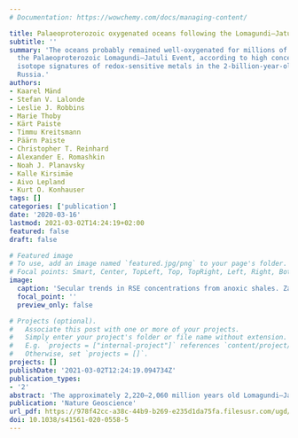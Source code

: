 ```yaml
---
# Documentation: https://wowchemy.com/docs/managing-content/

title: Palaeoproterozoic oxygenated oceans following the Lomagundi–Jatuli Event
subtitle: ''
summary: 'The oceans probably remained well-oxygenated for millions of years after
  the Palaeoproterozoic Lomagundi–Jatuli Event, according to high concentrations and
  isotope signatures of redox-sensitive metals in the 2-billion-year-old Zaonega Formation,
  Russia.'
authors:
- Kaarel Mänd
- Stefan V. Lalonde
- Leslie J. Robbins
- Marie Thoby
- Kärt Paiste
- Timmu Kreitsmann
- Päärn Paiste
- Christopher T. Reinhard
- Alexander E. Romashkin
- Noah J. Planavsky
- Kalle Kirsimäe
- Aivo Lepland
- Kurt O. Konhauser
tags: []
categories: ['publication']
date: '2020-03-16'
lastmod: 2021-03-02T14:24:19+02:00
featured: false
draft: false

# Featured image
# To use, add an image named `featured.jpg/png` to your page's folder.
# Focal points: Smart, Center, TopLeft, Top, TopRight, Left, Right, BottomLeft, Bottom, BottomRight.
image:
  caption: 'Secular trends in RSE concentrations from anoxic shales. Zaonega Formation data (plus and circle symbols) are plotted on compilations from the literature (× symbols). a, Changes in δ13Ccarb through time. b, Mo concentrations. c, U concentrations. d, U isotope ratios. e, Re concentrations.'
  focal_point: ''
  preview_only: false

# Projects (optional).
#   Associate this post with one or more of your projects.
#   Simply enter your project's folder or file name without extension.
#   E.g. `projects = ["internal-project"]` references `content/project/deep-learning/index.md`.
#   Otherwise, set `projects = []`.
projects: []
publishDate: '2021-03-02T12:24:19.094734Z'
publication_types:
- '2'
abstract: 'The approximately 2,220–2,060 million years old Lomagundi–Jatuli Event was the longest positive carbon isotope excursion in Earth history and is traditionally interpreted to reflect an increased organic carbon burial and a transient rise in atmospheric O2. However, it is widely held that O2 levels collapsed for more than a billion years after this. Here we show that black shales postdating the Lomagundi–Jatuli Event from the approximately 2,000 million years old Zaonega Formation contain the highest redox-sensitive trace metal concentrations reported in sediments deposited before the Neoproterozoic (maximum concentrations of Mo = 1,009 μg g−1, U = 238 μg g−1 and Re = 516 ng g−1). This unit also contains the most positive Precambrian shale U isotope values measured to date (maximum 238U/235U ratio of 0.79‰), which provides novel evidence that there was a transition to modern-like biogeochemical cycling during the Palaeoproterozoic. Although these records do not preclude a return to anoxia during the Palaeoproterozoic, they uniquely suggest that the oceans remained well-oxygenated millions of years after the termination of the Lomagundi–Jatuli Event.'
publication: 'Nature Geoscience'
url_pdf: https://978f42cc-a38c-44b9-b269-e235d1da75fa.filesusr.com/ugd/161b8a_6af8e3d842ba49638c9f0b2dc5a24787.pdf
doi: 10.1038/s41561-020-0558-5
---
```


